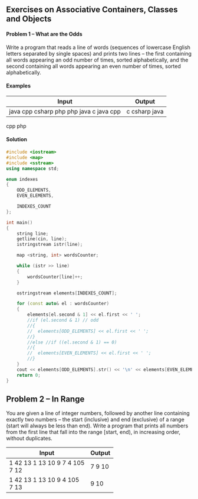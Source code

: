 ## Exercises on Associative Containers, Classes and Objects

#### Problem 1 – What are the Odds
Write a program that reads a line of words (sequences of lowercase English letters separated by single spaces) and prints two lines – the first containing all words appearing an odd number of times, sorted alphabetically, and the second containing all words appearing an even number of times, sorted alphabetically. 
#### Examples
Input|Output
-|-
java cpp csharp php php java c java cpp|	c csharp java<br>
cpp php

#### Solution

```cpp
#include <iostream>
#include <map>
#include <sstream>
using namespace std;

enum indexes
{
	ODD_ELEMENTS,
	EVEN_ELEMENTS,

	INDEXES_COUNT
};

int main()
{
	string line;
	getline(cin, line);
	istringstream istr(line);

	map <string, int> wordsCounter;

	while (istr >> line)
	{
		wordsCounter[line]++;
	}

	ostringstream elements[INDEXES_COUNT];

	for (const auto& el : wordsCounter)
	{
		elements[el.second & 1] << el.first << ' ';
		//if (el.second & 1) // odd
		//{
		//	elements[ODD_ELEMENTS] << el.first << ' ';
		//}
		//else //if ((el.second & 1) == 0)
		//{
		//	elements[EVEN_ELEMENTS] << el.first << ' ';
		//}
	}
	cout << elements[ODD_ELEMENTS].str() << '\n' << elements[EVEN_ELEMENTS].str() << '\n';
	return 0;
}
```
## Problem 2 – In Range
You are given a line of integer numbers, followed by another line containing exactly two numbers – the start (inclusive) and end (exclusive) of a range (start will always be less than end). Write a program that prints all numbers from the first line that fall into the range [start, end), in increasing order, without duplicates.

Input|Output
-|-
1 42 13 1 13 10 9 7 4 105<br>7 12|7 9 10
1 42 13 1 13 10 9 4 105<br>7 13|9 10
